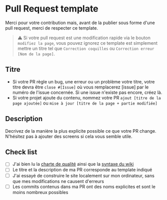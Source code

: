 # Pull Request template

Merci pour votre contribution mais, avant de la publier sous forme d'une pull request, merci de respecter ce template.

> :warning: Si votre pull request est une modification rapide via le bouton `modifiez la page`, vous pouvez ignorez ce template est simplement mettre un titre tel que `Correction coquilles` ou `Correction erreur [Nom de la page]`.

## Titre

- Si votre PR règle un bug, une erreur ou un problème votre titre, votre titre devra être `close #[Issue]` où vous remplacerez [issue] par le numéro de l'issue concernée. Si une issue n'existe pas encore, créez là.
- Si votre projet ajoute du contenu, nommez votre PR `ajout [titre de la page ajoutée]` ou `mise à jour [titre de la page + partie modifiée]`

## Description

Decrivez de la manière la plus explicite possible ce que votre PR change. N'hésitez pas à ajouter des screens si cela vous semble utile.

## Check list

- [ ] J'ai bien lu la [charte de qualité]() ainsi que la [syntaxe du wiki]()
- [ ] Le titre et la description de ma PR corresponde au template indiqué
- [ ] J'ai essayé de construire le site localement sur mon ordinateur, sans que mes modifications ne causent d'erreurs
- [ ] Les commits contenus dans ma PR ont des noms explicites et sont le moins nombreux possibles